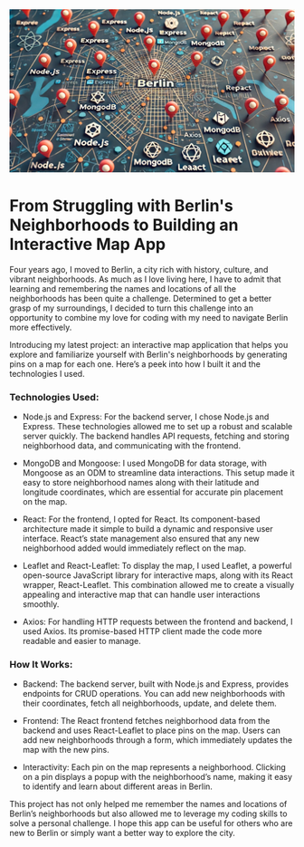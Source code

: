 <img src="/client/src/assets/berlin.jpg" />

# From Struggling with Berlin's Neighborhoods to Building an Interactive Map App

Four years ago, I moved to Berlin, a city rich with history, culture, and vibrant neighborhoods. As much as I love living here, I have to admit that learning and remembering the names and locations of all the neighborhoods has been quite a challenge. Determined to get a better grasp of my surroundings, I decided to turn this challenge into an opportunity to combine my love for coding with my need to navigate Berlin more effectively.

Introducing my latest project: an interactive map application that helps you explore and familiarize yourself with Berlin's neighborhoods by generating pins on a map for each one. Here’s a peek into how I built it and the technologies I used.

### Technologies Used:

- Node.js and Express: For the backend server, I chose Node.js and Express. These technologies allowed me to set up a robust and scalable server quickly. The backend handles API requests, fetching and storing neighborhood data, and communicating with the frontend.

- MongoDB and Mongoose: I used MongoDB for data storage, with Mongoose as an ODM to streamline data interactions. This setup made it easy to store neighborhood names along with their latitude and longitude coordinates, which are essential for accurate pin placement on the map.

- React: For the frontend, I opted for React. Its component-based architecture made it simple to build a dynamic and responsive user interface. React’s state management also ensured that any new neighborhood added would immediately reflect on the map.

- Leaflet and React-Leaflet: To display the map, I used Leaflet, a powerful open-source JavaScript library for interactive maps, along with its React wrapper, React-Leaflet. This combination allowed me to create a visually appealing and interactive map that can handle user interactions smoothly.

- Axios: For handling HTTP requests between the frontend and backend, I used Axios. Its promise-based HTTP client made the code more readable and easier to manage.

### How It Works:

- Backend: The backend server, built with Node.js and Express, provides endpoints for CRUD operations. You can add new neighborhoods with their coordinates, fetch all neighborhoods, update, and delete them.

- Frontend: The React frontend fetches neighborhood data from the backend and uses React-Leaflet to place pins on the map. Users can add new neighborhoods through a form, which immediately updates the map with the new pins.

- Interactivity: Each pin on the map represents a neighborhood. Clicking on a pin displays a popup with the neighborhood’s name, making it easy to identify and learn about different areas in Berlin.

This project has not only helped me remember the names and locations of Berlin’s neighborhoods but also allowed me to leverage my coding skills to solve a personal challenge. I hope this app can be useful for others who are new to Berlin or simply want a better way to explore the city.
